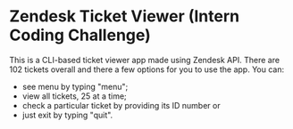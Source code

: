 # Zendesk Ticket Viewer (Intern Coding Challenge)

This is a CLI-based ticket viewer app made using Zendesk API. There are 102 tickets overall and there a few options for you to use the app. You can:

- see menu by typing "menu";
- view all tickets, 25 at a time;
- check a particular ticket by providing its ID number or
- just exit by typing "quit".
